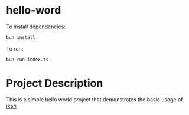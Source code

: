 # hello-word

To install dependencies:

```bash
bun install
```

To run:

```bash
bun run index.ts
```

# Project Description

This is a simple hello world project that demonstrates the basic usage of [ikari](https://github.com/ikari-js/ikari)